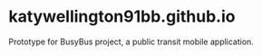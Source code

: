 # katywellington91bb.github.io
Prototype for BusyBus project, a public transit mobile application. 
